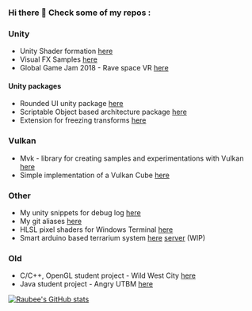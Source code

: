 ### Hi there 👋 Check some of my repos :

### Unity
- Unity Shader formation [here](https://github.com/raubee/Formation-Shader)
- Visual FX Samples [here](https://github.com/raubee/VisualFX-Samples)
- Global Game Jam 2018 - Rave space VR [here](https://github.com/raubee/RaveSpace-vr)
#### Unity packages
- Rounded UI unity package [here](https://github.com/raubee/RoundedImage)
- Scriptable Object based architecture package [here](https://github.com/raubee/CoreSO)
- Extension for freezing transforms [here](https://github.com/raubee/TransformExtension)
### Vulkan
 - Mvk - library for creating samples and experimentations with Vulkan [here](https://github.com/raubee/Mvk)
 - Simple implementation of a Vulkan Cube [here](https://github.com/raubee/Vulkan-Cube) 
### Other
- My unity snippets for debug log [here](https://github.com/raubee/unity-vs-snippets) 
- My git aliases [here](https://github.com/raubee/git-aliases)
- HLSL pixel shaders for Windows Terminal [here](https://github.com/raubee/Terminal-Shaders)
- Smart arduino based terrarium system [here](https://github.com/raubee/el-caura-terra) [server](https://github.com/raubee/el-caura-terra-server) (WIP)

### Old
- C/C++, OpenGL student project - Wild West City [here](https://github.com/raubee/Wild-West-City)
- Java student project - Angry UTBM [here](https://github.com/raubee/angry-utbm)

[![Raubee's GitHub stats](https://github-readme-stats.vercel.app/api?username=raubee)](https://github.com/raubee/github-readme-stats)

<!--
**Arzijin/Arzijin** is a ✨ _special_ ✨ repository because its `README.md` (this file) appears on your GitHub profile.

Here are some ideas to get you started:

- 🔭 I’m currently working on ...
- 🌱 I’m currently learning ...
- 👯 I’m looking to collaborate on ...
- 🤔 I’m looking for help with ...
- 💬 Ask me about ...
- 📫 How to reach me: ...
- 😄 Pronouns: ...
- ⚡ Fun fact: ...
-->
